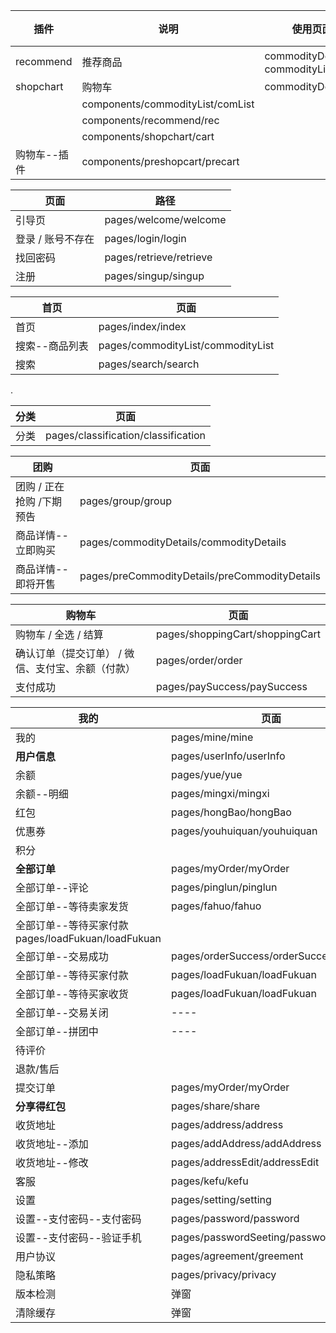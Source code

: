 

|插件|说明|使用页面|参数|
|---|---|---|---|
|recommend|推荐商品|commodityDetails、commodityList
|shopchart|购物车|commodityDetails
|  |components/commodityList/comList|
|  |components/recommend/rec|
|  |components/shopchart/cart|
| 购物车--插件 |components/preshopcart/precart|






|页面|路径|
|---|---|
| 引导页 |pages/welcome/welcome|
| 登录 / 账号不存在 | pages/login/login |
| 找回密码 | pages/retrieve/retrieve |
| 注册 | pages/singup/singup |



|首页|页面|
|---|---|
| 首页 |pages/index/index|
| 搜索--商品列表 |pages/commodityList/commodityList|
| 搜索 |pages/search/search|



. 

|分类|页面|
|----|----|
| 分类 |pages/classification/classification|



|团购|页面|
|----|----|
| 团购 / 正在抢购 /下期预告 |pages/group/group|
| 商品详情--立即购买 |pages/commodityDetails/commodityDetails|
| 商品详情--即将开售 |pages/preCommodityDetails/preCommodityDetails|





|购物车|页面|
|----|----|
| 购物车 / 全选 / 结算 |pages/shoppingCart/shoppingCart|
| 确认订单（提交订单） / 微信、支付宝、余额（付款） | pages/order/order |
| 支付成功 |pages/paySuccess/paySuccess|



|我的|页面|
|----|----|
| 我的 |pages/mine/mine|
| **用户信息** |pages/userInfo/userInfo|
| 余额 |pages/yue/yue|
| 余额--明细 |pages/mingxi/mingxi|
| 红包 |pages/hongBao/hongBao|
| 优惠券 |pages/youhuiquan/youhuiquan|
| 积分 |  |
| **全部订单** |pages/myOrder/myOrder|
| 全部订单--评论 |pages/pinglun/pinglun|
| 全部订单--等待卖家发货 |pages/fahuo/fahuo|
| 全部订单--等待买家付款 pages/loadFukuan/loadFukuan
| 全部订单--交易成功 | pages/orderSuccess/orderSuccess
| 全部订单--等待买家付款 | pages/loadFukuan/loadFukuan
| 全部订单--等待买家收货 | pages/loadFukuan/loadFukuan
| 全部订单--交易关闭 |----|
| 全部订单--拼团中 |----|
| 待评价 | |
| 退款/售后 | |
| 提交订单 |pages/myOrder/myOrder|
| **分享得红包** |pages/share/share|
| 收货地址 |pages/address/address|
| 收货地址--添加 |pages/addAddress/addAddress|
| 收货地址--修改 |pages/addressEdit/addressEdit|
| 客服 |pages/kefu/kefu|
| 设置 |pages/setting/setting|
| 设置--支付密码--支付密码 |pages/password/password|
| 设置--支付密码--验证手机 |pages/passwordSeeting/passwordSeeting|
| 用户协议 |pages/agreement/greement|
| 隐私策略 | pages/privacy/privacy |
| 版本检测 | 弹窗 |
| 清除缓存 | 弹窗 |
